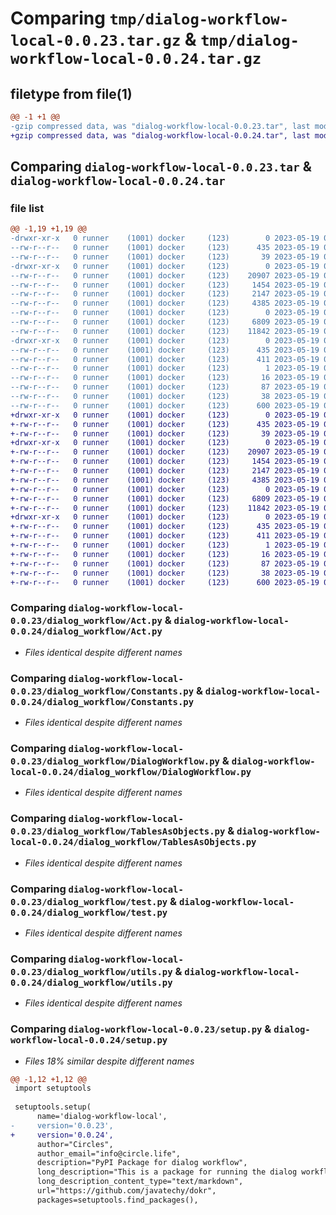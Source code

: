 # Comparing `tmp/dialog-workflow-local-0.0.23.tar.gz` & `tmp/dialog-workflow-local-0.0.24.tar.gz`

## filetype from file(1)

```diff
@@ -1 +1 @@
-gzip compressed data, was "dialog-workflow-local-0.0.23.tar", last modified: Fri May 19 07:50:41 2023, max compression
+gzip compressed data, was "dialog-workflow-local-0.0.24.tar", last modified: Fri May 19 09:42:30 2023, max compression
```

## Comparing `dialog-workflow-local-0.0.23.tar` & `dialog-workflow-local-0.0.24.tar`

### file list

```diff
@@ -1,19 +1,19 @@
-drwxr-xr-x   0 runner    (1001) docker     (123)        0 2023-05-19 07:50:41.110957 dialog-workflow-local-0.0.23/
--rw-r--r--   0 runner    (1001) docker     (123)      435 2023-05-19 07:50:41.110957 dialog-workflow-local-0.0.23/PKG-INFO
--rw-r--r--   0 runner    (1001) docker     (123)       39 2023-05-19 07:50:25.000000 dialog-workflow-local-0.0.23/README.md
-drwxr-xr-x   0 runner    (1001) docker     (123)        0 2023-05-19 07:50:41.110957 dialog-workflow-local-0.0.23/dialog_workflow/
--rw-r--r--   0 runner    (1001) docker     (123)    20907 2023-05-19 07:50:25.000000 dialog-workflow-local-0.0.23/dialog_workflow/Act.py
--rw-r--r--   0 runner    (1001) docker     (123)     1454 2023-05-19 07:50:25.000000 dialog-workflow-local-0.0.23/dialog_workflow/Constants.py
--rw-r--r--   0 runner    (1001) docker     (123)     2147 2023-05-19 07:50:25.000000 dialog-workflow-local-0.0.23/dialog_workflow/DialogWorkflow.py
--rw-r--r--   0 runner    (1001) docker     (123)     4385 2023-05-19 07:50:25.000000 dialog-workflow-local-0.0.23/dialog_workflow/TablesAsObjects.py
--rw-r--r--   0 runner    (1001) docker     (123)        0 2023-05-19 07:50:25.000000 dialog-workflow-local-0.0.23/dialog_workflow/__init__.py
--rw-r--r--   0 runner    (1001) docker     (123)     6809 2023-05-19 07:50:25.000000 dialog-workflow-local-0.0.23/dialog_workflow/test.py
--rw-r--r--   0 runner    (1001) docker     (123)    11842 2023-05-19 07:50:25.000000 dialog-workflow-local-0.0.23/dialog_workflow/utils.py
-drwxr-xr-x   0 runner    (1001) docker     (123)        0 2023-05-19 07:50:41.110957 dialog-workflow-local-0.0.23/dialog_workflow_local.egg-info/
--rw-r--r--   0 runner    (1001) docker     (123)      435 2023-05-19 07:50:41.000000 dialog-workflow-local-0.0.23/dialog_workflow_local.egg-info/PKG-INFO
--rw-r--r--   0 runner    (1001) docker     (123)      411 2023-05-19 07:50:41.000000 dialog-workflow-local-0.0.23/dialog_workflow_local.egg-info/SOURCES.txt
--rw-r--r--   0 runner    (1001) docker     (123)        1 2023-05-19 07:50:41.000000 dialog-workflow-local-0.0.23/dialog_workflow_local.egg-info/dependency_links.txt
--rw-r--r--   0 runner    (1001) docker     (123)       16 2023-05-19 07:50:41.000000 dialog-workflow-local-0.0.23/dialog_workflow_local.egg-info/top_level.txt
--rw-r--r--   0 runner    (1001) docker     (123)       87 2023-05-19 07:50:25.000000 dialog-workflow-local-0.0.23/pyproject.toml
--rw-r--r--   0 runner    (1001) docker     (123)       38 2023-05-19 07:50:41.110957 dialog-workflow-local-0.0.23/setup.cfg
--rw-r--r--   0 runner    (1001) docker     (123)      600 2023-05-19 07:50:25.000000 dialog-workflow-local-0.0.23/setup.py
+drwxr-xr-x   0 runner    (1001) docker     (123)        0 2023-05-19 09:42:30.381974 dialog-workflow-local-0.0.24/
+-rw-r--r--   0 runner    (1001) docker     (123)      435 2023-05-19 09:42:30.381974 dialog-workflow-local-0.0.24/PKG-INFO
+-rw-r--r--   0 runner    (1001) docker     (123)       39 2023-05-19 09:42:18.000000 dialog-workflow-local-0.0.24/README.md
+drwxr-xr-x   0 runner    (1001) docker     (123)        0 2023-05-19 09:42:30.381974 dialog-workflow-local-0.0.24/dialog_workflow/
+-rw-r--r--   0 runner    (1001) docker     (123)    20907 2023-05-19 09:42:18.000000 dialog-workflow-local-0.0.24/dialog_workflow/Act.py
+-rw-r--r--   0 runner    (1001) docker     (123)     1454 2023-05-19 09:42:18.000000 dialog-workflow-local-0.0.24/dialog_workflow/Constants.py
+-rw-r--r--   0 runner    (1001) docker     (123)     2147 2023-05-19 09:42:18.000000 dialog-workflow-local-0.0.24/dialog_workflow/DialogWorkflow.py
+-rw-r--r--   0 runner    (1001) docker     (123)     4385 2023-05-19 09:42:18.000000 dialog-workflow-local-0.0.24/dialog_workflow/TablesAsObjects.py
+-rw-r--r--   0 runner    (1001) docker     (123)        0 2023-05-19 09:42:18.000000 dialog-workflow-local-0.0.24/dialog_workflow/__init__.py
+-rw-r--r--   0 runner    (1001) docker     (123)     6809 2023-05-19 09:42:18.000000 dialog-workflow-local-0.0.24/dialog_workflow/test.py
+-rw-r--r--   0 runner    (1001) docker     (123)    11842 2023-05-19 09:42:18.000000 dialog-workflow-local-0.0.24/dialog_workflow/utils.py
+drwxr-xr-x   0 runner    (1001) docker     (123)        0 2023-05-19 09:42:30.381974 dialog-workflow-local-0.0.24/dialog_workflow_local.egg-info/
+-rw-r--r--   0 runner    (1001) docker     (123)      435 2023-05-19 09:42:30.000000 dialog-workflow-local-0.0.24/dialog_workflow_local.egg-info/PKG-INFO
+-rw-r--r--   0 runner    (1001) docker     (123)      411 2023-05-19 09:42:30.000000 dialog-workflow-local-0.0.24/dialog_workflow_local.egg-info/SOURCES.txt
+-rw-r--r--   0 runner    (1001) docker     (123)        1 2023-05-19 09:42:30.000000 dialog-workflow-local-0.0.24/dialog_workflow_local.egg-info/dependency_links.txt
+-rw-r--r--   0 runner    (1001) docker     (123)       16 2023-05-19 09:42:30.000000 dialog-workflow-local-0.0.24/dialog_workflow_local.egg-info/top_level.txt
+-rw-r--r--   0 runner    (1001) docker     (123)       87 2023-05-19 09:42:18.000000 dialog-workflow-local-0.0.24/pyproject.toml
+-rw-r--r--   0 runner    (1001) docker     (123)       38 2023-05-19 09:42:30.381974 dialog-workflow-local-0.0.24/setup.cfg
+-rw-r--r--   0 runner    (1001) docker     (123)      600 2023-05-19 09:42:18.000000 dialog-workflow-local-0.0.24/setup.py
```

### Comparing `dialog-workflow-local-0.0.23/dialog_workflow/Act.py` & `dialog-workflow-local-0.0.24/dialog_workflow/Act.py`

 * *Files identical despite different names*

### Comparing `dialog-workflow-local-0.0.23/dialog_workflow/Constants.py` & `dialog-workflow-local-0.0.24/dialog_workflow/Constants.py`

 * *Files identical despite different names*

### Comparing `dialog-workflow-local-0.0.23/dialog_workflow/DialogWorkflow.py` & `dialog-workflow-local-0.0.24/dialog_workflow/DialogWorkflow.py`

 * *Files identical despite different names*

### Comparing `dialog-workflow-local-0.0.23/dialog_workflow/TablesAsObjects.py` & `dialog-workflow-local-0.0.24/dialog_workflow/TablesAsObjects.py`

 * *Files identical despite different names*

### Comparing `dialog-workflow-local-0.0.23/dialog_workflow/test.py` & `dialog-workflow-local-0.0.24/dialog_workflow/test.py`

 * *Files identical despite different names*

### Comparing `dialog-workflow-local-0.0.23/dialog_workflow/utils.py` & `dialog-workflow-local-0.0.24/dialog_workflow/utils.py`

 * *Files identical despite different names*

### Comparing `dialog-workflow-local-0.0.23/setup.py` & `dialog-workflow-local-0.0.24/setup.py`

 * *Files 18% similar despite different names*

```diff
@@ -1,12 +1,12 @@
 import setuptools
 
 setuptools.setup(
      name='dialog-workflow-local',  
-     version='0.0.23',
+     version='0.0.24',
      author="Circles",
      author_email="info@circle.life",
      description="PyPI Package for dialog workflow",
      long_description="This is a package for running the dialog workflow",
      long_description_content_type="text/markdown",
      url="https://github.com/javatechy/dokr",
      packages=setuptools.find_packages(),
```

